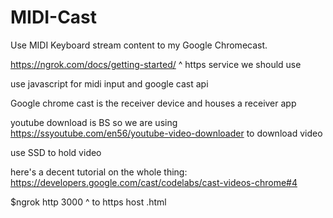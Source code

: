 # MIDI-Cast

Use MIDI Keyboard stream content to my Google Chromecast.

https://ngrok.com/docs/getting-started/
^ https service we should use

use javascript for midi input and google cast api

Google chrome cast is the receiver device and houses a receiver app

youtube download is BS so we are using https://ssyoutube.com/en56/youtube-video-downloader to download video

use SSD to hold video

here's a decent tutorial on the whole thing: https://developers.google.com/cast/codelabs/cast-videos-chrome#4

$ngrok http 3000
^ to https host .html
